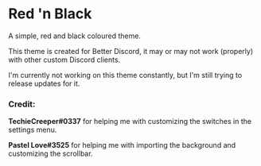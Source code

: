 # Red 'n Black
A simple, red and black coloured theme. 

This theme is created for Better Discord, it may or may not work (properly) with other custom Discord clients.

I'm currently not working on this theme constantly, but I'm still trying to release updates for it.

### Credit:
  **TechieCreeper#0337** for helping me with customizing the switches in the settings menu.

  **Pastel Love#3525** for helping me with importing the background and customizing the scrollbar.
